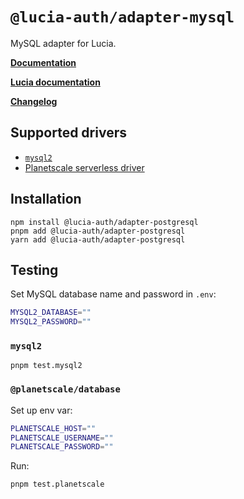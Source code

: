 # `@lucia-auth/adapter-mysql`

MySQL adapter for Lucia.

**[Documentation](https://v3.lucia-auth.com/database/mysql#schema)**

**[Lucia documentation](https://v3.lucia-auth.com)**

**[Changelog](https://github.com/pilcrowOnPaper/lucia/blob/main/packages/adapter-mysql/CHANGELOG.md)**

## Supported drivers

-   [`mysql2`](https://github.com/sidorares/node-mysql2)
-   [Planetscale serverless driver](https://github.com/planetscale/database-js)

## Installation

```
npm install @lucia-auth/adapter-postgresql
pnpm add @lucia-auth/adapter-postgresql
yarn add @lucia-auth/adapter-postgresql
```

## Testing

Set MySQL database name and password in `.env`:

```bash
MYSQL2_DATABASE=""
MYSQL2_PASSWORD=""
```

### `mysql2`

```
pnpm test.mysql2
```

### `@planetscale/database`

Set up env var:

```bash
PLANETSCALE_HOST=""
PLANETSCALE_USERNAME=""
PLANETSCALE_PASSWORD=""
```

Run:

```
pnpm test.planetscale
```
